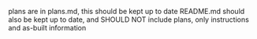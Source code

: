 plans are in plans.md, this should be kept up to date
README.md should also be kept up to date, and SHOULD NOT include plans, only instructions and as-built information
